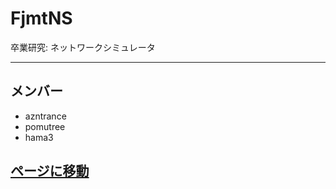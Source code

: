 # FjmtNS
卒業研究: ネットワークシミュレータ 

---

## メンバー
* azntrance
* pomutree
* hama3

## [ページに移動](http://flabonet.github.io/FjmtNS/)
